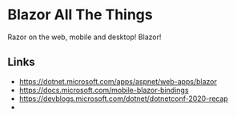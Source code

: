# Blazor All The Things

Razor on the web, mobile and desktop! Blazor!

## Links

 - https://dotnet.microsoft.com/apps/aspnet/web-apps/blazor
 - https://docs.microsoft.com/mobile-blazor-bindings
 - https://devblogs.microsoft.com/dotnet/dotnetconf-2020-recap
 - 
